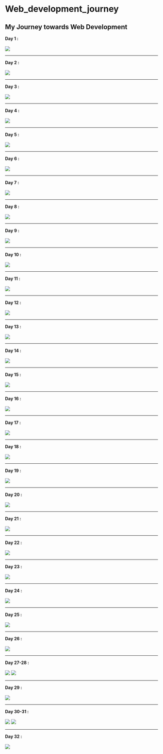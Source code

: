 # Web_development_journey
## My Journey towards Web Development<br>
<b>Day 1 :</b>
<br><br>
<img src="screenshots/d1.png">
<hr>
<b> Day 2 :</b><br><br>
<img src="screenshots/d2.png">
<hr>
<b> Day 3 :</b><br><br>
<img src="screenshots/d3.png">
<hr>
<b> Day 4 :</b><br><br>
<img src="screenshots/d4.png">
<hr>
<b> Day 5 :</b><br><br>
<img src="screenshots/d5.png">
<hr>
<b> Day 6 :</b><br><br>
<img src="screenshots/d6.gif">
<hr>
<b> Day 7 :</b><br><br>
<img src="screenshots/d7.png">
<hr>
<b> Day 8 :</b><br><br>
<img src="screenshots/d8.gif">
<hr>
<b> Day 9 :</b><br><br>
<img src="screenshots/d9.png">
<hr>
<b> Day 10 :</b><br><br>
<img src="screenshots/d10.png">
<hr>
<b> Day 11 :</b><br><br>
<img src="screenshots/d11.png">
<hr>
<b> Day 12 :</b><br><br>
<img src="screenshots/d12.png">
<hr>
<b> Day 13 :</b><br><br>
<img src="screenshots/d13.png">
<hr>
<b> Day 14 :</b><br><br>
<img src="screenshots/d14.png">
<hr>
<b> Day 15 :</b><br><br>
<img src="screenshots/d15.png">
<hr>
<b> Day 16 :</b><br><br>
<img src="screenshots/d16.png">
<hr>
<b> Day 17 :</b><br><br>
<img src="screenshots/d17.png">
<hr>
<b> Day 18 :</b><br><br>
<img src="screenshots/d18.png">
<hr>
<b> Day 19 :</b><br><br>
<img src="screenshots/d19.png">
<hr>
<b> Day 20 :</b><br><br>
<img src="screenshots/d20.png">
<hr>
<b> Day 21 :</b><br><br>
<img src="screenshots/d21.png">
<hr>
<b> Day 22 :</b><br><br>
<img src="screenshots/d22.png">
<hr>
<b> Day 23 :</b><br><br>
<img src="screenshots/d23.png">
<hr>
<b> Day 24 :</b><br><br>
<img src="screenshots/d24.png">
<hr>
<b> Day 25 :</b><br><br>
<img src="screenshots/d25.png">
<hr>
<b> Day 26 :</b><br><br>
<img src="screenshots/d26.png">
<hr>
<b> Day 27-28 :</b><br><br>
<img src="screenshots/d27.png">
<img src="screenshots/d28.gif">
<hr>
<b> Day 29 :</b><br><br>
<img src="screenshots/d29.png">
<hr>
<b> Day 30-31 :</b><br><br>
<img src="screenshots/d30.png">
<img src="screenshots/d31.gif">
<hr>
<b> Day 32 :</b><br><br>
<img src="screenshots/d32.png">
